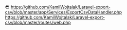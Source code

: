😎
https://github.com/KamilWojtalak/Laravel-export-csv/blob/master/app/Services/ExportCsvDataHandler.php  
https://github.com/KamilWojtalak/Laravel-export-csv/blob/master/routes/web.php  
